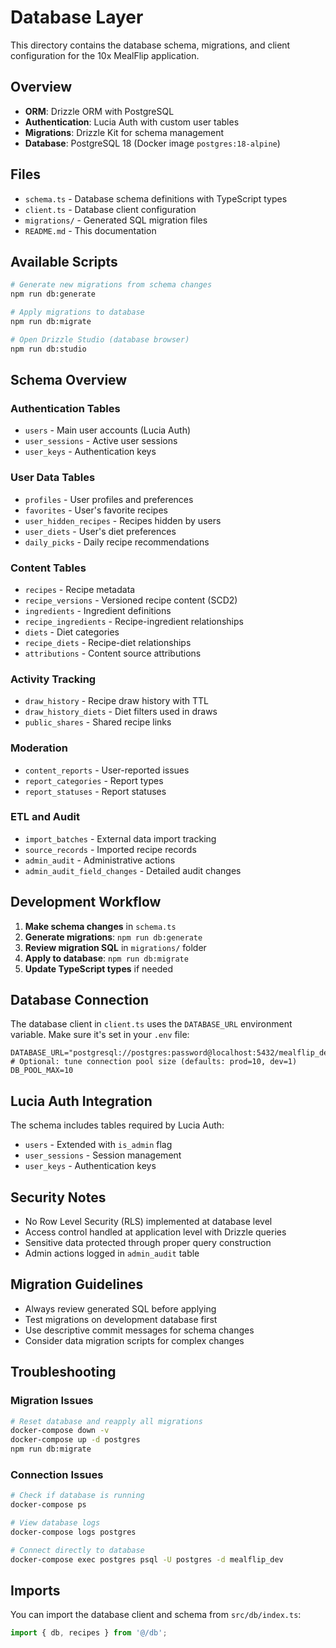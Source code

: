 # Database Layer

This directory contains the database schema, migrations, and client configuration for the 10x MealFlip application.

## Overview

- **ORM**: Drizzle ORM with PostgreSQL
- **Authentication**: Lucia Auth with custom user tables
- **Migrations**: Drizzle Kit for schema management
- **Database**: PostgreSQL 18 (Docker image `postgres:18-alpine`)

## Files

- `schema.ts` - Database schema definitions with TypeScript types
- `client.ts` - Database client configuration
- `migrations/` - Generated SQL migration files
- `README.md` - This documentation

## Available Scripts

```bash
# Generate new migrations from schema changes
npm run db:generate

# Apply migrations to database
npm run db:migrate

# Open Drizzle Studio (database browser)
npm run db:studio
```

## Schema Overview

### Authentication Tables
- `users` - Main user accounts (Lucia Auth)
- `user_sessions` - Active user sessions
- `user_keys` - Authentication keys

### User Data Tables
- `profiles` - User profiles and preferences
- `favorites` - User's favorite recipes
- `user_hidden_recipes` - Recipes hidden by users
- `user_diets` - User's diet preferences
- `daily_picks` - Daily recipe recommendations

### Content Tables
- `recipes` - Recipe metadata
- `recipe_versions` - Versioned recipe content (SCD2)
- `ingredients` - Ingredient definitions
- `recipe_ingredients` - Recipe-ingredient relationships
- `diets` - Diet categories
- `recipe_diets` - Recipe-diet relationships
- `attributions` - Content source attributions

### Activity Tracking
- `draw_history` - Recipe draw history with TTL
- `draw_history_diets` - Diet filters used in draws
- `public_shares` - Shared recipe links

### Moderation
- `content_reports` - User-reported issues
- `report_categories` - Report types
- `report_statuses` - Report statuses

### ETL and Audit
- `import_batches` - External data import tracking
- `source_records` - Imported recipe records
- `admin_audit` - Administrative actions
- `admin_audit_field_changes` - Detailed audit changes

## Development Workflow

1. **Make schema changes** in `schema.ts`
2. **Generate migrations**: `npm run db:generate`
3. **Review migration SQL** in `migrations/` folder
4. **Apply to database**: `npm run db:migrate`
5. **Update TypeScript types** if needed

## Database Connection

The database client in `client.ts` uses the `DATABASE_URL` environment variable. Make sure it's set in your `.env` file:

```env
DATABASE_URL="postgresql://postgres:password@localhost:5432/mealflip_dev"
# Optional: tune connection pool size (defaults: prod=10, dev=1)
DB_POOL_MAX=10
```

## Lucia Auth Integration

The schema includes tables required by Lucia Auth:
- `users` - Extended with `is_admin` flag
- `user_sessions` - Session management
- `user_keys` - Authentication keys

## Security Notes

- No Row Level Security (RLS) implemented at database level
- Access control handled at application level with Drizzle queries
- Sensitive data protected through proper query construction
- Admin actions logged in `admin_audit` table

## Migration Guidelines

- Always review generated SQL before applying
- Test migrations on development database first
- Use descriptive commit messages for schema changes
- Consider data migration scripts for complex changes

## Troubleshooting

### Migration Issues
```bash
# Reset database and reapply all migrations
docker-compose down -v
docker-compose up -d postgres
npm run db:migrate
```

### Connection Issues
```bash
# Check if database is running
docker-compose ps

# View database logs
docker-compose logs postgres

# Connect directly to database
docker-compose exec postgres psql -U postgres -d mealflip_dev
```

## Imports

You can import the database client and schema from `src/db/index.ts`:

```ts
import { db, recipes } from '@/db';
```
